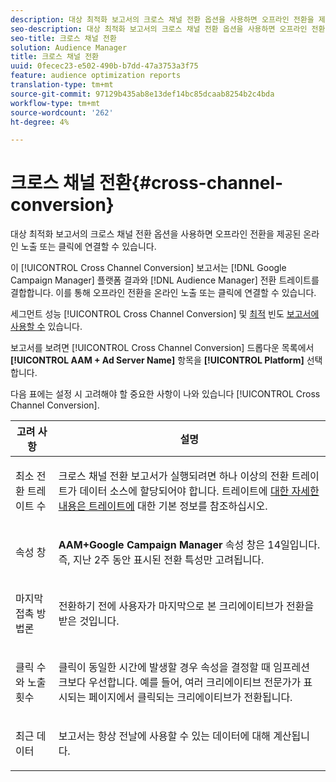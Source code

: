 ```yaml
---
description: 대상 최적화 보고서의 크로스 채널 전환 옵션을 사용하면 오프라인 전환을 제공된 온라인 노출 또는 클릭에 연결할 수 있습니다.
seo-description: 대상 최적화 보고서의 크로스 채널 전환 옵션을 사용하면 오프라인 전환을 제공된 온라인 노출 또는 클릭에 연결할 수 있습니다.
seo-title: 크로스 채널 전환
solution: Audience Manager
title: 크로스 채널 전환
uuid: 0fecec23-e502-490b-b7dd-47a3753a3f75
feature: audience optimization reports
translation-type: tm+mt
source-git-commit: 97129b435ab8e13def14bc85dcaab8254b2c4bda
workflow-type: tm+mt
source-wordcount: '262'
ht-degree: 4%

---
```



# 크로스 채널 전환{#cross-channel-conversion}

대상 최적화 보고서의 크로스 채널 전환 옵션을 사용하면 오프라인 전환을 제공된 온라인 노출 또는 클릭에 연결할 수 있습니다.

이 [!UICONTROL Cross Channel Conversion] 보고서는 [!DNL Google Campaign Manager] 플랫폼 결과와 [!DNL Audience Manager] 전환 트레이트를 결합합니다. 이를 통해 오프라인 전환을 온라인 노출 또는 클릭에 연결할 수 있습니다.

세그먼트 성능 [!UICONTROL Cross Channel Conversion] 및 [최적](../../../reporting/audience-optimization-reports/aor-advertisers/segment-performance.md) 빈도 [보고서에 사용할 수](../../../reporting/audience-optimization-reports/aor-advertisers/optimal-frequency.md) 있습니다.

보고서를 보려면 [!UICONTROL Cross Channel Conversion] 드롭다운 목록에서 **[!UICONTROL AAM + Ad Server Name]** 항목을 **[!UICONTROL Platform]** 선택합니다.

다음 표에는 설정 시 고려해야 할 중요한 사항이 나와 있습니다 [!UICONTROL Cross Channel Conversion].

<table id="table_62590B4AB7624B619EC9AA8FF89722C9"> 
 <thead> 
  <tr> 
   <th class="entry"> 고려 사항 </th> 
   <th class="entry"> 설명 </th> 
  </tr> 
 </thead>
 <tbody> 
  <tr> 
   <td colname="col01"> <p>최소 전환 트레이트 수 </p> </td> 
   <td colname="col1"> <p>크로스 채널 전환 보고서가 실행되려면 하나 이상의 전환 트레이트가 <span class="wintitle"> 데이터 소스에</span> 할당되어야 합니다. 트레이트에 <a href="../../../features/traits/create-onboarded-rule-based-traits.md"> 대한 자세한 내용은 트레이트에</a> 대한 기본 정보를 참조하십시오. </p> </td> 
  </tr>
  <tr> 
   <td> <p>속성 창 </p> </td> 
   <td> <p> <b><span class="uicontrol"> AAM+Google Campaign Manager</span></b> 속성 창은 14일입니다. 즉, 지난 2주 동안 표시된 전환 특성만 고려됩니다. </p> </td> 
  </tr> 
  <tr> 
   <td> <p>마지막 접촉 방법론 </p> </td> 
   <td> <p>전환하기 전에 사용자가 마지막으로 본 크리에이티브가 전환을 받은 것입니다. </p> </td> 
  </tr> 
  <tr> 
   <td> <p>클릭 수와 노출 횟수 </p> </td> 
   <td> <p>클릭이 동일한 시간에 발생할 경우 속성을 결정할 때 임프레션 크보다 우선합니다. 예를 들어, 여러 크리에이티브 전문가가 표시되는 페이지에서 클릭되는 크리에이티브가 전환됩니다. </p> </td> 
  </tr> 
  <tr> 
   <td> <p>최근 데이터 </p> </td> 
   <td> <p>보고서는 항상 전날에 사용할 수 있는 데이터에 대해 계산됩니다. </p> </td> 
  </tr> 
 </tbody> 
</table>
